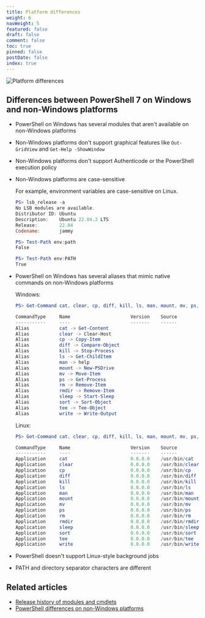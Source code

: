 ```yaml
---
title: Platform differences
weight: 6
navWeight: 5
featured: false
draft: false
comment: false
toc: true
pinned: false
postDate: false
index: true
---
```

<!-- markdownlint-disable MD041 -->
![Platform differences][01]

## Differences between PowerShell 7 on Windows and non-Windows platforms

- PowerShell on Windows has several modules that aren't available on non-Windows platforms

- Non-Windows platforms don't support graphical features like `Out-GridView` and
  `Get-Help -ShowWindow`

- Non-Windows platforms don't support Authenticode or the PowerShell execution policy

- Non-Windows platforms are case-sensitive

  For example, environment variables are case-sensitive on Linux.

  ```powershell
  PS> lsb_release -a
  No LSB modules are available.
  Distributor ID: Ubuntu
  Description:    Ubuntu 22.04.2 LTS
  Release:        22.04
  Codename:       jammy

  PS> Test-Path env:path
  False

  PS> Test-Path env:PATH
  True
  ```

- PowerShell on Windows has several aliases that mimic native commands on non-Windows platforms

  Windows:

  ```powershell
  PS> Get-Command cat, clear, cp, diff, kill, ls, man, mount, mv, ps, rm, rmdir, sleep, sort, tee, write

  CommandType     Name                      Version    Source
  -----------     ----                      -------    ------
  Alias           cat -> Get-Content
  Alias           clear -> Clear-Host
  Alias           cp -> Copy-Item
  Alias           diff -> Compare-Object
  Alias           kill -> Stop-Process
  Alias           ls -> Get-ChildItem
  Alias           man -> help
  Alias           mount -> New-PSDrive
  Alias           mv -> Move-Item
  Alias           ps -> Get-Process
  Alias           rm -> Remove-Item
  Alias           rmdir -> Remove-Item
  Alias           sleep -> Start-Sleep
  Alias           sort -> Sort-Object
  Alias           tee -> Tee-Object
  Alias           write -> Write-Output
  ```

  Linux:

  ```powershell
  PS> Get-Command cat, clear, cp, diff, kill, ls, man, mount, mv, ps, rm, rmdir, sleep, sort, tee, write

  CommandType     Name                      Version    Source
  -----------     ----                      -------    ------
  Application     cat                       0.0.0.0    /usr/bin/cat
  Application     clear                     0.0.0.0    /usr/bin/clear
  Application     cp                        0.0.0.0    /usr/bin/cp
  Application     diff                      0.0.0.0    /usr/bin/diff
  Application     kill                      0.0.0.0    /usr/bin/kill
  Application     ls                        0.0.0.0    /usr/bin/ls
  Application     man                       0.0.0.0    /usr/bin/man
  Application     mount                     0.0.0.0    /usr/bin/mount
  Application     mv                        0.0.0.0    /usr/bin/mv
  Application     ps                        0.0.0.0    /usr/bin/ps
  Application     rm                        0.0.0.0    /usr/bin/rm
  Application     rmdir                     0.0.0.0    /usr/bin/rmdir
  Application     sleep                     0.0.0.0    /usr/bin/sleep
  Application     sort                      0.0.0.0    /usr/bin/sort
  Application     tee                       0.0.0.0    /usr/bin/tee
  Application     write                     0.0.0.0    /usr/bin/write
  ```

- PowerShell doesn't support Linux-style background jobs

- PATH and directory separator characters are different

## Related articles

- [Release history of modules and cmdlets][02]
- [PowerShell differences on non-Windows platforms][03]

<!-- link references -->
[01]: ./images/psprofiles/slide06.png
[02]: https://learn.microsoft.com/powershell/scripting/whats-new/cmdlet-versions
[03]: https://learn.microsoft.com/powershell/scripting/whats-new/unix-support

